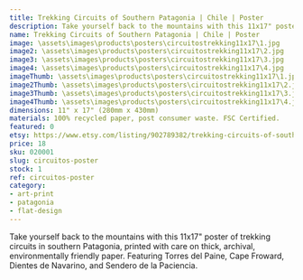 ```yaml
---
title: Trekking Circuits of Southern Patagonia | Chile | Poster
description: Take yourself back to the mountains with this 11x17" poster of trekking circuits in southern Patagonia, printed with care on thick, archival, environmentally friendly paper.
name: Trekking Circuits of Southern Patagonia | Chile | Poster
image: \assets\images\products\posters\circuitostrekking11x17\1.jpg
image2: \assets\images\products\posters\circuitostrekking11x17\2.jpg
image3: \assets\images\products\posters\circuitostrekking11x17\3.jpg
image4: \assets\images\products\posters\circuitostrekking11x17\4.jpg
imageThumb: \assets\images\products\posters\circuitostrekking11x17\1.jpg
image2Thumb: \assets\images\products\posters\circuitostrekking11x17\2.jpg
image3Thumb: \assets\images\products\posters\circuitostrekking11x17\3.jpg
image4Thumb: \assets\images\products\posters\circuitostrekking11x17\4.jpg
dimensions: 11" x 17" (280mm x 430mm)
materials: 100% recycled paper, post consumer waste. FSC Certified.
featured: 0
etsy: https://www.etsy.com/listing/902789382/trekking-circuits-of-southern-patagonia
price: 18
sku: 020001
slug: circuitos-poster
stock: 1
ref: circuitos-poster
category:
- art-print
- patagonia
- flat-design
---
```

Take yourself back to the mountains with this 11x17" poster of trekking circuits in southern Patagonia, printed with care on thick, archival, environmentally friendly paper. Featuring Torres del Paine, Cape Froward, Dientes de Navarino, and Sendero de la Paciencia.
